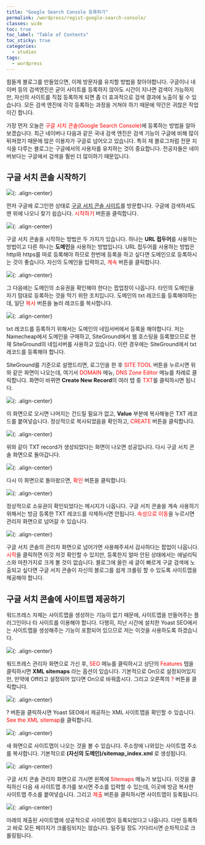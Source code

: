 ```yaml
---
title: "Google Search Console 등록하기"
permalink: /wordpress/regist-google-search-console/
classes: wide
toc: true
toc_label: "Table of Contents"
toc_sticky: true
categories:
  - studies
tags:
  - wordpress
---
```


힘들게 블로그를 만들었으면, 이제 방문자를 유치할 방법을 찾아야합니다. 구글이나 네이버 등의 검색엔진은 굳이 사이트를 등록하지 않아도 시간이 지나면 검색이 가능하지만, 자신의 사이트를 직접 등록하게 되면 좀 더 효과적으로 검색 결과에 노출이 될 수 있습니다. 모든 검색 엔진에 각각 등록하는 과정을 거쳐야 하기 때문에 약간은 귀찮은 작업이긴 합니다.

가장 먼저 오늘은 <span style="color:red">구글 서치 콘솔(Google Search Console)</span>에 등록하는 방법을 알아보겠습니다. 최근 네이버나 다음과 같은 국내 검색 엔진은 검색 기능이 구글에 비해 많이 뒤쳐졌기 때문에 많은 이용자가 구글로 넘어오고 있습니다. 특히 제 블로그처럼 전문 지식을 다루는 블로그는 구글에서의 사용자를 유치하는 것이 중요합니다. 전공자들은 네이버보다는 구글에서 검색을 훨씬 더 많이하기 때문입니다.

## 구글 서치 콘솔 시작하기

![](https://github.com/JoonsuRyu/images/blob/master/WordPress/010/01.png?raw=true){: .align-center}

먼저 구글에 로그인한 상태로 [구글 서치 콘솔 사이트](https://search.google.com/search-console/)를 방문합니다. 구글에 검색하셔도 맨 위에 나오니 찾기 쉽습니다. <span style="color:red">시작하기</span> 버튼을 클릭합니다.

![](https://github.com/JoonsuRyu/images/blob/master/WordPress/010/02.png?raw=true){: .align-center}

구글 서치 콘솔을 시작하는 방법은 두 가지가 있습니다. 하나는 **URL 접두어**를 사용하는 방법이고 다른 하나는 **도메인**을 사용하는 방법입니다. URL 접두어를 사용하는 방법은 http와 https를 따로 등록해야 하므로 한번에 등록을 하고 싶다면 도메인으로 등록하시는 것이 좋습니다. 자신의 도메인을 입력하고, <span style="color:red">계속</span> 버튼을 클릭합니다.

![](https://github.com/JoonsuRyu/images/blob/master/WordPress/010/03.png?raw=true){: .align-center}

그 다음에는 도메인의 소유권을 확인해야 한다는 팝업창이 나옵니다. 타인의 도메인을 자기 맘대로 등록하는 것을 막기 위한 조치입니다. 도메인의 txt 레코드를 등록해야하는데, 일단 <span style="color:red">복사</span> 버튼을 눌러 레코드를 복사합니다.

![](https://github.com/JoonsuRyu/images/blob/master/WordPress/010/04.png?raw=true){: .align-center}

txt 레코드를 등록하기 위해서는 도메인의 네임서버에서 등록을 해야합니다. 저는 Namecheap에서 도메인을 구매하고, SiteGround에서 웹 호스팅을 등록했으므로 현재 SiteGround의 네임서버를 사용하고 있습니다. 이런 경우에는 SiteGround에서 txt 레코드를 등록해야 합니다.

SiteGround를 기준으로 설명드리면, 로그인을 한 후 <span style="color:red">SITE TOOL</span> 버튼을 누르시면 위와 같은 화면이 나오는데, 여기서 <span style="color:red">DOMAIN</span> 메뉴, <span style="color:red">DNS Zone Editor</span> 메뉴를 차례로 클릭합니다. 화면이 바뀌면 **Create New Record**의 여러 탭 중 <span style="color:red">TXT</span>를 클릭하시면 됩니다.

![](https://github.com/JoonsuRyu/images/blob/master/WordPress/010/05.png?raw=true){: .align-center}

이 화면으로 오시면 나머지는 건드릴 필요가 없고, **Value** 부분에 복사해놓은 TXT 레코드를 붙여넣습니다. 정상적으로 복사되었음을 확인하고, <span style="color:red">CREATE</span> 버튼을 클릭합니다.

![](https://github.com/JoonsuRyu/images/blob/master/WordPress/010/06.png?raw=true){: .align-center}

위와 같이 TXT record가 생성되었다는 화면이 나오면 성공입니다. 다시 구글 서치 콘솔 화면으로 돌아갑니다.

![](https://github.com/JoonsuRyu/images/blob/master/WordPress/010/07.png?raw=true){: .align-center}

다시 이 화면으로 돌아왔으면, <span style="color:red">확인</span> 버튼을 클릭합니다.

![](https://github.com/JoonsuRyu/images/blob/master/WordPress/010/08.png?raw=true){: .align-center}

정상적으로 소유권이 확인되었다는 메시지가 나옵니다. 구글 서치 콘솔을 계속 사용하기 위해서는 방금 등록한 TXT 레코드를 삭제하시면 안됩니다. <span style="color:red">속성으로 이동</span>을 누르시면 관리자 화면으로 넘어갈 수 있습니다.

![](https://github.com/JoonsuRyu/images/blob/master/WordPress/010/09.png?raw=true){: .align-center}

구글 서치 콘솔의 관리자 화면으로 넘어가면 사용해주셔서 감사하다는 팝업이 나옵니다. <span style="color:red">시작</span>을 클릭하면 이것 저것 확인할 수 있지만, 등록한지 얼마 안된 상태에서는 애널리틱스와 마찬가지로 크게 볼 것이 없습니다. 블로그에 올린 새 글이 빠르게 구글 검색에 노출되고 싶다면 구글 서치 콘솔이 자신의 블로그를 쉽게 크롤링 할 수 있도록 사이트맵을 제공해야 합니다.

## 구글 서치 콘솔에 사이트맵 제공하기

워드프레스 자체는 사이트맵을 생성하는 기능이 없기 때문에, 사이트맵을 만들어주는 플러그인이나 타 사이트를 이용해야 합니다. 다행히, 지난 시간에 설치한 Yoast SEO에서는 사이트맵을 생성해주는 기능이 포함되어 있으므로 저는 이것을 사용하도록 하겠습니다.

![](https://github.com/JoonsuRyu/images/blob/master/WordPress/010/10.png?raw=true){: .align-center}

워드프레스 관리자 화면으로 가신 후, <span style="color:red">SEO</span> 메뉴를 클릭하시고 상단의 <span style="color:red">Features</span> 탭을 클릭하시면 **XML sitemaps** 라는 옵션이 있습니다. 기본적으로 On으로 설정되어있지만, 만약에 Off라고 설정되어 있다면 On으로 바꿔줍시다. 그리고 오른쪽의 <span style="color:red">?</span> 버튼을 클릭합니다.

![](https://github.com/JoonsuRyu/images/blob/master/WordPress/010/11.png?raw=true){: .align-center}

? 버튼을 클릭하시면 Yoast SEO에서 제공하는 XML 사이트맵을 확인할 수 있습니다. <span style="color:red">See the XML sitemap</span>을 클릭합니다.

![](https://github.com/JoonsuRyu/images/blob/master/WordPress/010/12.png?raw=true){: .align-center}

새 화면으로 사이트맵이 나오는 것을 볼 수 있습니다. 주소창에 나와있는 사이트맵 주소를 복사합니다. 기본적으로 **(자신의 도메인)/sitemap_index.xml** 로 생성됩니다.

![](https://github.com/JoonsuRyu/images/blob/master/WordPress/010/13.png?raw=true){: .align-center}

구글 서치 콘솔 관리자 화면으로 가시면 왼쪽에 <span style="color:red">Sitemaps</span> 메뉴가 보입니다. 이것을 클릭하신 다음 새 사이트맵 추가를 보시면 주소를 입력할 수 있는데, 이곳에 방금 복사한 사이트맵 주소를 붙여넣습니다. 그리고 <span style="color:red">제출</span> 버튼을 클릭하시면 사이트맵이 등록됩니다.

![](https://github.com/JoonsuRyu/images/blob/master/WordPress/010/14.png?raw=true){: .align-center}

아래의 제출된 사이트맵에 성공적으로 사이트맵이 등록되었다고 나옵니다. 다만 등록하고 바로 모든 페이지가 크롤링되지는 않습니다. 일주일 정도 기다리시면 순차적으로 크롤링됩니다.
